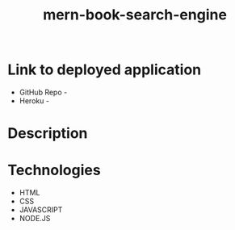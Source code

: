 <h1 style="text-align: center">mern-book-search-engine</h1>
<br>

# Link to deployed application
- GitHub Repo - 
- Heroku - 


# Description


# Technologies
- HTML
- CSS
- JAVASCRIPT
- NODE.JS
